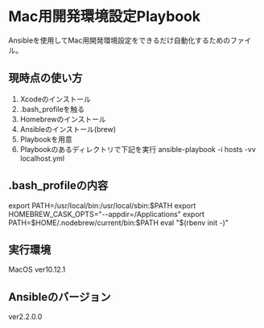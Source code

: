 # Mac用開発環境設定Playbook

Ansibleを使用してMac用開発環境設定をできるだけ自動化するためのファイル。

## 現時点の使い方

1. Xcodeのインストール
1. .bash_profileを触る
1. Homebrewのインストール
1. Ansibleのインストール(brew)
1. Playbookを用意
1. Playbookのあるディレクトリで下記を実行
    ansible-playbook -i hosts -vv localhost.yml

## .bash_profileの内容

export PATH=/usr/local/bin:/usr/local/sbin:$PATH
export HOMEBREW_CASK_OPTS="--appdir=/Applications"
export PATH=$HOME/.nodebrew/current/bin:$PATH
eval "$(rbenv init -)"

## 実行環境
MacOS ver10.12.1

## Ansibleのバージョン
ver2.2.0.0